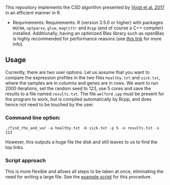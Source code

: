 This repository implements the CSD algorithm presented by [Voigt et al. 2017](http://journals.plos.org/ploscompbiol/article?id=10.1371/journal.pcbi.1005739) in an efficient manner in R.
* Requrirements: Requirements: R (version 3.5.0 or higher) with packages `WGCNA`, `optparse`, `glue`, `magrittr` and `Rcpp` (and of course a C++ compiler) installed. Additionally, having an optimized Blas library such as openBlas is highly recommended for performance reasons (see [this link](https://www.r-bloggers.com/2010/06/faster-r-through-better-blas/) for more info).
## Usage
Currently, there are two user options. Let us assume that you want to compare the expression profiles in the two files `healthy.txt` and `sick.txt`, where the samples are in columns and genes are in rows. We want to run 2000 iterations, set the random seed to 123, use 5 cores and save the results to a file named `results.txt`. The file `welford.cpp`  must be present for the program to work, but is compiled automatically by Rcpp, and does hence not need to be touched by the user.
### Command line option: 
```
./find_rho_and_var -a healthy.txt -b sick.txt -p 5 -o results.txt -s 123
```
However, this outputs a huge file the disk and still leaves to us to find the top links.
### Script approach
This is more flexible and allows all steps to be taken at once, eliminating the need for writing a large file. See the  [example script](csd_example.R) for this procedure.
